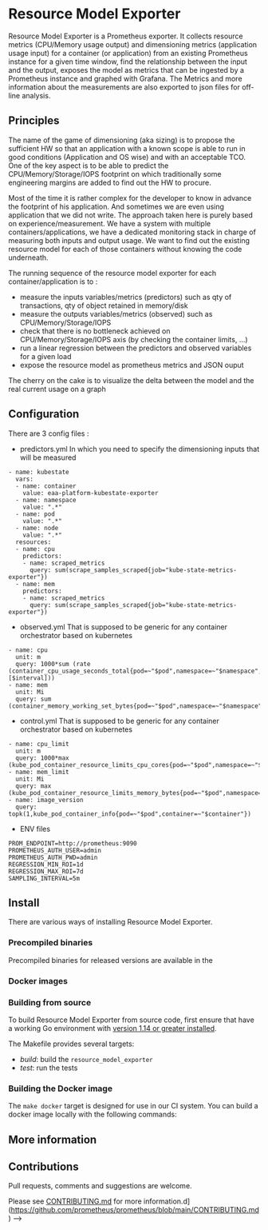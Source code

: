 # Resource Model Exporter

<!-- [![Docker Repository on Quay](https://quay.io/repository/prometheus/prometheus/status)][quay]
[![Docker Pulls](https://img.shields.io/docker/pulls/prom/prometheus.svg?maxAge=604800)][hub]
[![Go Report Card](https://goreportcard.com/badge/github.com/prometheus/prometheus)](https://goreportcard.com/report/github.com/prometheus/prometheus)
[![CII Best Practices](https://bestpractices.coreinfrastructure.org/projects/486/badge)](https://bestpractices.coreinfrastructure.org/projects/486)
[![Gitpod ready-to-code](https://img.shields.io/badge/Gitpod-ready--to--code-blue?logo=gitpod)](https://gitpod.io/#https://github.com/prometheus/prometheus)
[![Fuzzing Status](https://oss-fuzz-build-logs.storage.googleapis.com/badges/prometheus.svg)](https://bugs.chromium.org/p/oss-fuzz/issues/list?sort=-opened&can=1&q=proj:prometheus) -->

<!-- Visit [prometheus.io](https://prometheus.io) for the full documentation,
examples and guides. -->

Resource Model Exporter is a Prometheus exporter.
It collects resource metrics (CPU/Memory usage output) and dimensioning metrics (application usage input) for a container (or application) from an existing Prometheus instance for a given time window, find the relationship between the input and the output, exposes the model as metrics that can be ingested by a Prometheus instance and graphed with Grafana.
The Metrics and more information about the measurements are also exported to json files for off-line analysis.

## Principles

The name of the game of dimensioning (aka sizing) is to propose the sufficient HW so that an application with a known scope is able to run in good conditions (Application and OS wise) and with an acceptable TCO.
One of the key aspect is to be able to predict the CPU/Memory/Storage/IOPS footprint on which traditionally some engineering margins are added to find out the HW to procure.

Most of the time it is rather complex for the developer to know in advance the footprint of his application. And sometimes we are even using application that we did not write. The approach taken here is purely based on experience/measurement. We have a system with multiple containers/applications, we have a dedicated monitoring stack in charge of measuring both inputs and output usage. We want to find out the existing resource model for each of those containers without knowing the code underneath.

The running sequence of the resource model exporter for each container/application is to :
- measure the inputs variables/metrics (predictors) such as qty of transactions, qty of object retained in memory/disk
- measure the outputs variables/metrics (observed) such as CPU/Memory/Storage/IOPS
- check that there is no bottleneck achieved on CPU/Memory/Storage/IOPS axis (by checking the container limits, ...)
- run a linear regression between the predictors and observed variables for a given load
- expose the resource model as prometheus metrics and JSON ouput

The cherry on the cake is to visualize the delta between the model and the real current usage on a graph

<!-- ![](https://cdn.jsdelivr.net/gh/prometheus/prometheus@c34257d069c630685da35bcef084632ffd5d6209/documentation/images/architecture.svg) -->

## Configuration

There are 3 config files :
- predictors.yml
In which you need to specify the dimensioning inputs that will be measured

```
- name: kubestate
  vars:
  - name: container
    value: eaa-platform-kubestate-exporter
  - name: namespace
    value: ".*"
  - name: pod
    value: ".*"
  - name: node
    value: ".*"
  resources:
  - name: cpu
    predictors:
    - name: scraped_metrics
      query: sum(scrape_samples_scraped{job="kube-state-metrics-exporter"})
  - name: mem
    predictors:
    - name: scraped_metrics
      query: sum(scrape_samples_scraped{job="kube-state-metrics-exporter"})
```

- observed.yml
That is supposed to be generic for any container orchestrator based on kubernetes
```
- name: cpu
  unit: m
  query: 1000*sum (rate (container_cpu_usage_seconds_total{pod=~"$pod",namespace=~"$namespace",container=~"$container"}[$interval]))
- name: mem
  unit: Mi
  query: sum (container_memory_working_set_bytes{pod=~"$pod",namespace=~"$namespace",container=~"$container"})/(1024*1024)
```

- control.yml
That is supposed to be generic for any container orchestrator based on kubernetes
```
- name: cpu_limit
  unit: m
  query: 1000*max (kube_pod_container_resource_limits_cpu_cores{pod=~"$pod",namespace=~"$namespace",container=~"$container"})
- name: mem_limit
  unit: Mi
  query: max (kube_pod_container_resource_limits_memory_bytes{pod=~"$pod",namespace=~"$namespace",container=~"$container"})/(1024*1024)
- name: image_version
  query: topk(1,kube_pod_container_info{pod=~"$pod",container=~"$container"})
```

- ENV files
```
PROM_ENDPOINT=http://prometheus:9090
PROMETHEUS_AUTH_USER=admin
PROMETHEUS_AUTH_PWD=admin
REGRESSION_MIN_ROI=1d
REGRESSION_MAX_ROI=7d
SAMPLING_INTERVAL=5m
```

## Install

There are various ways of installing Resource Model Exporter.

### Precompiled binaries

Precompiled binaries for released versions are available in the
<!-- [*download* section](https://prometheus.io/download/)
on [prometheus.io](https://prometheus.io). Using the latest production release binary
is the recommended way of installing Prometheus.
See the [Installing](https://prometheus.io/docs/introduction/install/)
chapter in the documentation for all the details. -->

### Docker images

<!-- Docker images are available on [Quay.io](https://quay.io/repository/prometheus/prometheus) or [Docker Hub](https://hub.docker.com/r/prom/prometheus/).

You can launch a Prometheus container for trying it out with

    $ docker run --name prometheus -d -p 127.0.0.1:9090:9090 prom/prometheus

Prometheus will now be reachable at http://localhost:9090/. -->

### Building from source

To build Resource Model Exporter from source code, first ensure that have a working
Go environment with [version 1.14 or greater installed](https://golang.org/doc/install).
<!-- You also need [Node.js](https://nodejs.org/) and [Yarn](https://yarnpkg.com/)
installed in order to build the frontend assets.

You can directly use the `go` tool to download and install the `prometheus`
and `promtool` binaries into your `GOPATH`:

    $ GO111MODULE=on go get github.com/prometheus/prometheus/cmd/...
    $ prometheus --config.file=your_config.yml

*However*, when using `go get` to build Prometheus, Prometheus will expect to be able to
read its web assets from local filesystem directories under `web/ui/static` and
`web/ui/templates`. In order for these assets to be found, you will have to run Prometheus
from the root of the cloned repository. Note also that these directories do not include the
new experimental React UI unless it has been built explicitly using `make assets` or `make build`.

An example of the above configuration file can be found [here.](https://github.com/prometheus/prometheus/blob/main/documentation/examples/prometheus.yml)

You can also clone the repository yourself and build using `make build`, which will compile in
the web assets so that Prometheus can be run from anywhere:

    $ mkdir -p $GOPATH/src/github.com/prometheus
    $ cd $GOPATH/src/github.com/prometheus
    $ git clone https://github.com/prometheus/prometheus.git
    $ cd prometheus
    $ make build
    $ ./prometheus --config.file=your_config.yml -->

The Makefile provides several targets:

  * *build*: build the `resource_model_exporter`
  * *test*: run the tests
  <!-- * *test-short*: run the short tests
  * *format*: format the source code
  * *vet*: check the source code for common errors
  * *assets*: build the new experimental React UI -->

### Building the Docker image

The `make docker` target is designed for use in our CI system.
You can build a docker image locally with the following commands:
<!--
    $ make promu
    $ promu crossbuild -p linux/amd64
    $ make common-docker-amd64

*NB* if you are on a Mac, you will need [gnu-tar](https://formulae.brew.sh/formula/gnu-tar). -->


## More information

  <!-- * The source code is periodically indexed: [Prometheus Core](https://godoc.org/github.com/prometheus/prometheus).
  * You will find a CircleCI configuration in [`.circleci/config.yml`](.circleci/config.yml).
  * See the [Community page](https://prometheus.io/community) for how to reach the Prometheus developers and users on various communication channels. -->

## Contributions

Pull requests, comments and suggestions are welcome.

Please see [CONTRIBUTING.md](CONTRIBUTING.md) for more information.d](https://github.com/prometheus/prometheus/blob/main/CONTRIBUTING.md) -->

